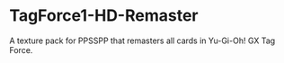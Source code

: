 # TagForce1-HD-Remaster
A texture pack for PPSSPP that remasters all cards in Yu-Gi-Oh! GX Tag Force.
